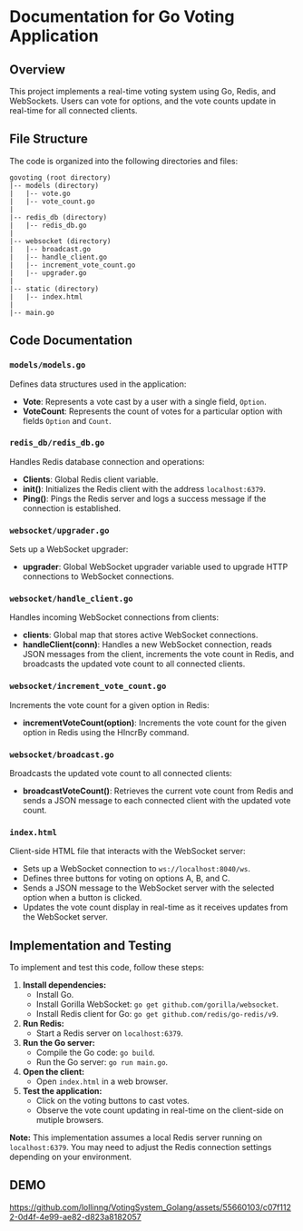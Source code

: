 # Documentation for Go Voting Application

## Overview

This project implements a real-time voting system using Go, Redis, and WebSockets. Users can vote for options, and the vote counts update in real-time for all connected clients.

## File Structure

The code is organized into the following directories and files:

```
govoting (root directory)
|-- models (directory)
|   |-- vote.go
|   |-- vote_count.go
|
|-- redis_db (directory)
|   |-- redis_db.go
|
|-- websocket (directory)
|   |-- broadcast.go
|   |-- handle_client.go
|   |-- increment_vote_count.go
|   |-- upgrader.go
|
|-- static (directory)
|   |-- index.html
|
|-- main.go

```

## Code Documentation

### `models/models.go`

Defines data structures used in the application:

- **Vote**: Represents a vote cast by a user with a single field, `Option`.
- **VoteCount**: Represents the count of votes for a particular option with fields `Option` and `Count`.

### `redis_db/redis_db.go`

Handles Redis database connection and operations:

- **Clients**: Global Redis client variable.
- **init()**: Initializes the Redis client with the address `localhost:6379`.
- **Ping()**: Pings the Redis server and logs a success message if the connection is established.

### `websocket/upgrader.go`

Sets up a WebSocket upgrader:

- **upgrader**: Global WebSocket upgrader variable used to upgrade HTTP connections to WebSocket connections.

### `websocket/handle_client.go`

Handles incoming WebSocket connections from clients:

- **clients**: Global map that stores active WebSocket connections.
- **handleClient(conn)**: Handles a new WebSocket connection, reads JSON messages from the client, increments the vote count in Redis, and broadcasts the updated vote count to all connected clients.

### `websocket/increment_vote_count.go`

Increments the vote count for a given option in Redis:

- **incrementVoteCount(option)**: Increments the vote count for the given option in Redis using the HIncrBy command.

### `websocket/broadcast.go`

Broadcasts the updated vote count to all connected clients:

- **broadcastVoteCount()**: Retrieves the current vote count from Redis and sends a JSON message to each connected client with the updated vote count.

### `index.html`

Client-side HTML file that interacts with the WebSocket server:

- Sets up a WebSocket connection to `ws://localhost:8040/ws`.
- Defines three buttons for voting on options A, B, and C.
- Sends a JSON message to the WebSocket server with the selected option when a button is clicked.
- Updates the vote count display in real-time as it receives updates from the WebSocket server.

## Implementation and Testing

To implement and test this code, follow these steps:

1. **Install dependencies:**
    - Install Go.
    - Install Gorilla WebSocket: `go get github.com/gorilla/websocket`.
    - Install Redis client for Go: `go get github.com/redis/go-redis/v9`.
2. **Run Redis:**
    - Start a Redis server on `localhost:6379`.
3. **Run the Go server:**
    - Compile the Go code: `go build`.
    - Run the Go server: `go run main.go`.
4. **Open the client:**
    - Open `index.html` in a web browser.
5. **Test the application:**
    - Click on the voting buttons to cast votes.
    - Observe the vote count updating in real-time on the client-side on mutiple browsers.

**Note:** This implementation assumes a local Redis server running on `localhost:6379`. You may need to adjust the Redis connection settings depending on your environment.

## DEMO

https://github.com/lollinng/VotingSystem_Golang/assets/55660103/c07f1122-0d4f-4e99-ae82-d823a8182057


